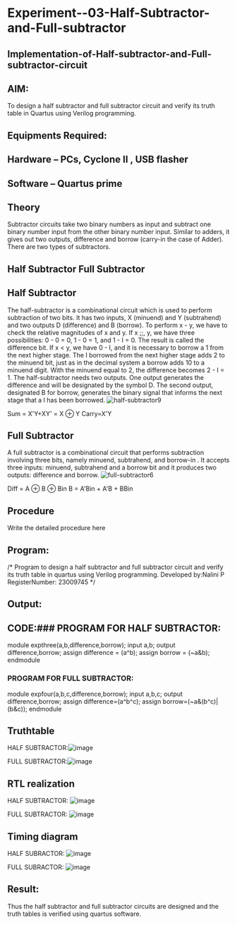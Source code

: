 # Experiment--03-Half-Subtractor-and-Full-subtractor
## Implementation-of-Half-subtractor-and-Full-subtractor-circuit
## AIM:
To design a half subtractor and full subtractor circuit and verify its truth table in Quartus using Verilog programming.

## Equipments Required:
## Hardware – PCs, Cyclone II , USB flasher
## Software – Quartus prime
## Theory
Subtractor circuits take two binary numbers as input and subtract one binary number input from the other binary number input. Similar to adders, it gives out two outputs, difference and borrow (carry-in the case of Adder). There are two types of subtractors.

## Half Subtractor Full Subtractor
## Half Subtractor
The half-subtractor is a combinational circuit which is used to perform subtraction of two bits. It has two inputs, X (minuend) and Y (subtrahend) and two outputs D (difference) and B (borrow). To perform x - y, we have to check the relative magnitudes of x and y. If x ;;, y, we have three possibilities: 0 - 0 = 0, 1 - 0 = 1, and 1 - I = 0. The result is called the difference bit. If x < y, we have 0 - I, and it is necessary to borrow a 1 from the next higher stage. The I borrowed from the next higher stage adds 2 to the minuend bit, just as in the decimal system a borrow adds 10 to a minuend digit. With the minuend equal to 2, the difference becomes 2 - I = 1. The half-subtractor needs two outputs. One output generates the difference and will be designated by the symbol D. The second output, designated B for borrow, generates the binary signal that informs the next stage that a I has been borrowed.
![half-subtractor9](https://user-images.githubusercontent.com/36288975/166112538-58c3bc7c-ee5d-4e6a-ac8d-8e8328efe27a.png)


Sum = X'Y+XY' = X ⊕ Y
Carry=X'Y

## Full Subtractor
A full subtractor is a combinational circuit that performs subtraction involving three bits, namely minuend, subtrahend, and borrow-in . It accepts three inputs: minuend, subtrahend and a borrow bit and it produces two outputs: difference and borrow. 
![full-subtractor6](https://user-images.githubusercontent.com/36288975/166112541-24c68359-3de8-4674-ae22-8272ffc385ed.png)


Diff = A ⊕ B ⊕ Bin B = A'Bin + A'B + BBin

## Procedure



Write the detailed procedure here 


## Program:
/*
Program to design a half subtractor and full subtractor circuit and verify its truth table in quartus using Verilog programming.
Developed by:Nalini P 
RegisterNumber: 23009745
*/

## Output:
## CODE:### PROGRAM FOR HALF SUBTRACTOR:
module expthree(a,b,difference,borrow);
input a,b;
output difference,borrow;
assign difference = (a^b);
assign borrow = (~a&b);
endmodule



### PROGRAM FOR FULL SUBTRACTOR:
module expfour(a,b,c,difference,borrow);
input a,b,c;
output difference,borrow;
assign difference=(a^b^c);
assign borrow=(~a&(b^c)|(b&c));
endmodule

## Truthtable
HALF SUBTRACTOR:![image](https://github.com/Nalini23009745/Experiment--03-Half-Subtractor-and-Full-subtractor/assets/149347484/8cfa3e36-3489-4e65-962b-55a89e73578b)



FULL SUBTRACTOR:![image](https://github.com/Nalini23009745/Experiment--03-Half-Subtractor-and-Full-subtractor/assets/149347484/3c1f9c9c-bd9d-4620-83c5-c4db59302a0f)


##  RTL realization
HALF SUBTRACTOR:
![image](https://github.com/Nalini23009745/Experiment--03-Half-Subtractor-and-Full-subtractor/assets/149347484/7d425225-2ab6-474d-99e9-4be10cf649eb)

FULL SUBTRACTOR:
![image](https://github.com/Nalini23009745/Experiment--03-Half-Subtractor-and-Full-subtractor/assets/149347484/38d98959-1c35-4403-8f62-676cad104fa6)

## Timing diagram 
HALF SUBRACTOR:
![image](https://github.com/Nalini23009745/Experiment--03-Half-Subtractor-and-Full-subtractor/assets/149347484/09b4e864-853c-47d9-9667-e7af396f62f3)

FULL SUBRACTOR:
![image](https://github.com/Nalini23009745/Experiment--03-Half-Subtractor-and-Full-subtractor/assets/149347484/5c43ec28-8be2-4ab0-9df9-0536d2871149)

## Result:
Thus the half subtractor and full subtractor circuits are designed and the truth tables is verified using quartus software.

